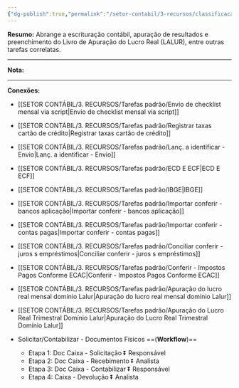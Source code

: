 ```yaml
---
{"dg-publish":true,"permalink":"/setor-contabil/3-recursos/classificacao-das-tarefas/contabil-e-lalur/","dgPassFrontmatter":true,"created":"2025-06-05T22:42:13.720-03:00","updated":"2025-06-09T22:58:37.409-03:00"}
---
```



**Resumo:** 
Abrange a escrituração contábil, apuração de resultados e preenchimento do Livro de Apuração do Lucro Real (LALUR), entre outras tarefas correlatas.

---

**Nota:**

---

**Conexões:**

-  [[SETOR CONTÁBIL/3. RECURSOS/Tarefas padrão/Envio de checklist mensal via script\|Envio de checklist mensal via script]]
-  [[SETOR CONTÁBIL/3. RECURSOS/Tarefas padrão/Registrar taxas cartão de crédito\|Registrar taxas cartão de crédito]]
-  [[SETOR CONTÁBIL/3. RECURSOS/Tarefas padrão/Lanç. a identificar - Envio\|Lanç. a identificar - Envio]]
-  [[SETOR CONTÁBIL/3. RECURSOS/Tarefas padrão/ECD E ECF\|ECD E ECF]]
-  [[SETOR CONTÁBIL/3. RECURSOS/Tarefas padrão/IBGE\|IBGE]]
-  [[SETOR CONTÁBIL/3. RECURSOS/Tarefas padrão/Importar conferir - bancos aplicação\|Importar conferir - bancos aplicação]]
-  [[SETOR CONTÁBIL/3. RECURSOS/Tarefas padrão/Importar conferir - contas pagas\|Importar conferir - contas pagas]]
-  [[SETOR CONTÁBIL/3. RECURSOS/Tarefas padrão/Conciliar conferir - juros s  empréstimos\|Conciliar conferir - juros s  empréstimos]]
-  [[SETOR CONTÁBIL/3. RECURSOS/Tarefas padrão/Conferir - Impostos Pagos Conforme ECAC\|Conferir - Impostos Pagos Conforme ECAC]]
-  [[SETOR CONTÁBIL/3. RECURSOS/Tarefas padrão/Apuração do lucro real mensal domínio Lalur\|Apuração do lucro real mensal domínio Lalur]]
-  [[SETOR CONTÁBIL/3. RECURSOS/Tarefas padrão/Apuração do Lucro Real Trimestral Domínio Lalur\|Apuração do Lucro Real Trimestral Domínio Lalur]]
    
-  Solicitar/Contabilizar - Documentos Físicos ==(**Workflow**)==
    
    - Etapa 1: Doc Caixa - Solicitação ⏬ Responsável
    - Etapa 2: Doc Caixa - Recebimento ⏬ Analista
    - Etapa 3: Doc Caixa - Contabilizar ⏬ Responsável
    - Etapa 4: Caixa - Devolução ⏬ Analista